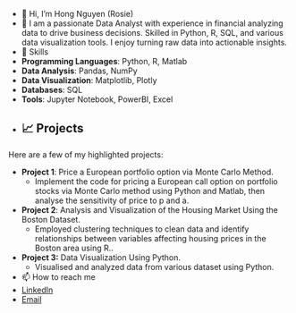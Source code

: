 - 👋 Hi, I’m Hong Nguyen (Rosie)
- 👀 I am a passionate Data Analyst with experience in financial analyzing data to drive business decisions. Skilled in Python, R, SQL, and various data visualization tools. I enjoy turning raw data into actionable insights.
- 🌱 Skills
- **Programming Languages**: Python, R, Matlab
- **Data Analysis**: Pandas, NumPy
- **Data Visualization**: Matplotlib, Plotly
- **Databases**: SQL
- **Tools**: Jupyter Notebook, PowerBI, Excel
- ## 📈 Projects
Here are a few of my highlighted projects:
- **Project 1**: Price a European portfolio option via Monte Carlo Method.
  - Implement the code for pricing a European call option on portfolio stocks via Monte Carlo method using Python and Matlab, then analyse the sensitivity of price to p and a.
- **Project 2**: Analysis and Visualization of the Housing Market Using the Boston Dataset.
  - Employed clustering techniques to clean data and identify relationships between variables affecting housing prices in the Boston area using R..
- **Project 3:** Data Visualization Using Python.
  - Visualised and analyzed data from various dataset using Python.
- 📫 How to reach me
- [LinkedIn](https://www.linkedin.com/in/hong-nguyen-rosienguyen2304/)
- [Email](mailto:kimhongnt2304@gmail.com)


<!---
Hongnguyennt/Hongnguyennt is a ✨ special ✨ repository because its `README.md` (this file) appears on your GitHub profile.
You can click the Preview link to take a look at your changes.
--->
